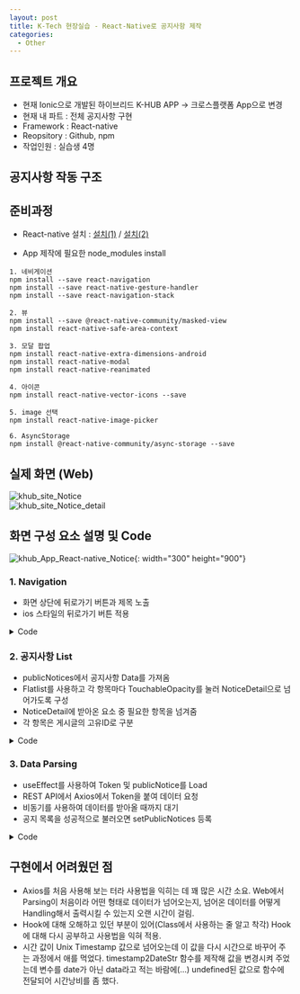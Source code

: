 ```yaml
---
layout: post
title: K-Tech 현장실습 - React-Native로 공지사항 제작
categories:
  - Other
---
```


## 프로젝트 개요
 - 현재 Ionic으로 개발된 하이브리드 K-HUB APP -> 크로스플랫폼 App으로 변경
 - 현재 내 파트 : 전체 공지사항 구현
 - Framework : React-native
 - Reopsitory : Github, npm
 - 작업인원 : 실습생 4명
  
## 공지사항 작동 구조

## 준비과정
 - React-native 설치 : [설치(1)](http://takeaimk.tk/react-native/2019/12/26/(React-native)1.React-Native-%EC%84%A4%EC%B9%98.html) / [설치(2)](http://takeaimk.tk/react-native/2019/12/27/(React-native)2.React-Native-%EC%8B%A4%ED%96%89.html)  

 - App 제작에 필요한 node_modules install  

 ```
1. 네비게이션
 npm install --save react-navigation
 npm install --save react-native-gesture-handler
 npm install --save react-navigation-stack

2. 뷰
 npm install --save @react-native-community/masked-view
 npm install react-native-safe-area-context

3. 모달 팝업
 npm install react-native-extra-dimensions-android
 npm install react-native-modal
 npm install react-native-reanimated

4. 아이콘
 npm install react-native-vector-icons --save

5. image 선택
 npm install react-native-image-picker

6. AsyncStorage
 npm install @react-native-community/async-storage --save
 ```  
## 실제 화면 (Web)
![khub_site_Notice](/assets/images/Other/khub_site_notice.PNG)  
![khub_site_Notice_detail](/assets/images/Other/khub_site_notice_detail.PNG)  

## 화면 구성 요소 설명 및 Code
![khub_App_React-native_Notice](/assets/images/Other/khub_app_rn_notice.png){: width="300" height="900"}  

### 1. Navigation
- 화면 상단에 뒤로가기 버튼과 제목 노출
- ios 스타일의 뒤로가기 버튼 적용

<details>
<summary>Code</summary>

```javascript
<View style={styles.header}>
    <Icon onPress={()=>{navigation.goBack()}} style={{color:'#fff',fontSize:26, position:'absolute',left:15,}} name='ios-arrow-back'/>
    <Text style={styles.title}>공지사항</Text>
</View>
```
</details>

### 2. 공지사항 List
- publicNotices에서 공지사항 Data를 가져옴
- Flatlist를 사용하고 각 항목마다 TouchableOpacity를 눌러 
NoticeDetail으로 넘어가도록 구성
- NoticeDetail에 받아온 요소 중 필요한 항목을 넘겨줌
- 각 항목은 게시글의 고유ID로 구분

<details>
<summary>Code</summary>

```javascript
const [publicNotices,setPublicNotices] = useState([]);
//Hook를 사용하여 publicNotices를 Update
...

<View style={styles.contents}>
  <FlatList
      data ={publicNotices}
      numColumns={1}
      renderItem = {({item})=>
      <View style={styles.list}>
          <TouchableOpacity
              onPress={()=>navigation.navigate('NoticeDetail',{
                  title: item.title,
                  body: item.body,
                  ...(넘겨지는 Data)...
              })
          }>
          
          <Text numberOfLines={1}style={{fontSize:20}}>
              {item.title}
          </Text>
          <Text style={{fontSize:12}}>
              {item.userName} | {timestamp2DateStr(item.date)} | {item.count}
          </Text>
          
          </TouchableOpacity>
      </View>
      }
      keyExtractor = {(item,postId)=>item.postId}
  />
</View>
```
</details>

### 3. Data Parsing
- useEffect를 사용하여 Token 및 publicNotice를 Load
- REST API에서 Axios에서 Token을 붙여 데이터 요청
- 비동기를 사용하여 데이터를 받아올 때까지 대기
- 공지 목록을 성공적으로 불러오면 setPublicNotices 등록

<details>
<summary>Code</summary>

```javascript
const [token,setToken] = useState('');
const [load,setLoad] = useState(false);

...

useEffect(()=>{
    const getToken = async () => {
        ...(Token 가져오기)...
        setToken(tkn);
    } 
    getToken();
},[]);

useEffect(()=>{
    getPublicNotices();
    setLoad(true);
},[token]);

const getPublicNotices = async () => {
    await axios.get((공지사항 내용)
    ).then((res) => {
        setPublicNotices(res.data);    //성공 시 setting
    }).catch((err) => {
        console.log("전체 공지 목록을 가져오는 데 실패했습니다.");
    });
}

```
</details>

## 구현에서 어려웠던 점
- Axios를 처음 사용해 보는 터라 사용법을 익히는 데 꽤 많은 시간 소요. Web에서 Parsing이 처음이라 어떤 형태로 데이터가 넘어오는지, 넘어온 데이터를 어떻게 Handling해서 출력시킬 수 있는지 오랜 시간이 걸림.
- Hook에 대해 오해하고 있던 부분이 있어(Class에서 사용하는 줄 알고 착각) Hook에 대해 다시 공부하고 사용법을 익혀 적용.
- 시간 값이 Unix Timestamp 값으로 넘어오는데 이 값을 다시 시간으로 바꾸어 주는 과정에서 애를 먹었다. timestamp2DateStr 함수를 제작해 값을 변경시켜 주었는데 변수를 date가 아닌 data라고 적는 바람에(...) undefined된 값으로 함수에 전달되어 시간낭비를 좀 했다.